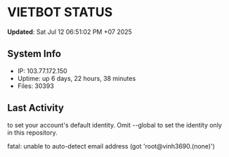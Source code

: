 # VIETBOT STATUS
**Updated**: Sat Jul 12 06:51:02 PM +07 2025

## System Info
- IP: 103.77.172.150
- Uptime: up 6 days, 22 hours, 38 minutes
- Files: 30393

## Last Activity

to set your account's default identity.
Omit --global to set the identity only in this repository.

fatal: unable to auto-detect email address (got 'root@vinh3690.(none)')
